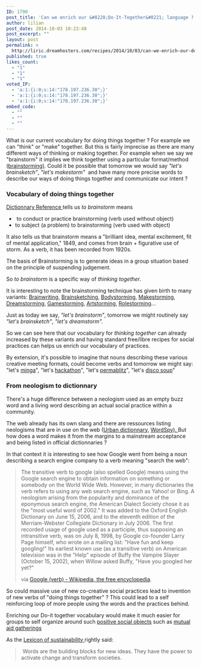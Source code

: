 ```yaml
---
ID: 1790
post_title: 'Can we enrich our &#8220;Do-It-Together&#8221; language ?'
author: lilian
post_date: 2014-10-03 10:23:48
post_excerpt: ""
layout: post
permalink: >
  http://liric.dreamhosters.com/recipes/2014/10/03/can-we-enrich-our-do-it-together-language/
published: true
likes_count:
  - "1"
  - "1"
  - "1"
voted_IP:
  - 'a:1:{i:0;s:14:"178.197.236.30";}'
  - 'a:1:{i:0;s:14:"178.197.236.30";}'
  - 'a:1:{i:0;s:14:"178.197.236.30";}'
embed_code:
  - ""
  - ""
  - ""
---
```

What is our current vocabulary for doing things together ? For example we can "think" or "make" together. But this is fairly imprecise as there are many different ways of thinking or making together. For example when we say we "brainstorm" it implies we think together using a particular format/method (<a title="Brainstorming" href="http://www.co-creative-recipes.cc/recipes/brainstorming/">brainstorming)</a>. Could it be possible that tomorrow we would say <em>"let's brainsketch"</em>, <em>"let's makestorm"</em>  and have many more precise words to describe our ways of doing things together and communicate our intent ?<!--more-->
<h3>Vocabulary of doing things together</h3>
<a href="http://dictionary.reference.com/browse/brainstorm?s=t">Dictionnary Reference </a>tells us <em>to brainstorm</em> means
<ul>
	<li> to conduct or practice brainstorming (verb used without object)</li>
	<li>to subject (a problem) to brainstorming (verb used with object)</li>
</ul>
It also tells us that brainstorm means a "brilliant idea, mental excitement, fit of mental application," 1849, and comes from brain + figurative use of storm. As a verb, it has been recorded from 1920s.

The basis of Brainstorming is to generate ideas in a group situation based on the principle of suspending judgement.

So <em>to brainstorm</em> is a specific way of <em>thinking together</em>.

It is interesting to note the brainstorming technique has given birth to many variants: <a title="Brainwriting" href="http://www.co-creative-recipes.cc/recipes/brainwriting/">Brainwriting</a>, <a title="Brainsketching" href="http://www.co-creative-recipes.cc/recipes/brainsketching/">Brainsketching</a>, <a title="Bodystorming" href="http://www.co-creative-recipes.cc/recipes/bodystorming/">Bodystorming</a>, <a title="Makestorming" href="http://www.co-creative-recipes.cc/recipes/makestorming/">Makestorming</a>, <a title="Dreamstorming" href="http://www.co-creative-recipes.cc/recipes/dreamstorming/">Dreamstorming</a>, <a title="Gamestorming" href="http://www.co-creative-recipes.cc/recipes/gamestorming/">Gamestorming</a>, <a title="Artstorming" href="http://www.co-creative-recipes.cc/recipes/artstorm/">Artstorming</a>, <a title="RoleStorming" href="http://www.co-creative-recipes.cc/recipes/rolestorming/">Rolestorming</a>...

Just as today we say, <em>"let's brainstorm"</em>, tomorrow we might routinely say  <em>"let's brainsketch"</em>, <em>"let's dreamstorm".</em>

So we can see here that our vocabulary for <em>thinking together</em> can already increased by these variants and having standard free/libre recipes for social practices can helps us enrich our vocabulary of practices.

By extension, it's possible to imagine that nouns describing these various creative meeting formats, could become verbs and tomorrow we might say: "let's <a title="Minga" href="http://www.co-creative-recipes.cc/recipes/minga/">minga</a>", "let's <a title="Hackathon" href="http://www.co-creative-recipes.cc/recipes/hackathon/">hackathon</a>", "let's <a title="Permablitz" href="http://www.co-creative-recipes.cc/recipes/permablitz/">permablitz</a>", "let's <a title="Disco soupe" href="http://www.co-creative-recipes.cc/recipes/disco-soupe/">disco soup</a>"
<h3>From neologism to dictionnary</h3>
There's a huge difference between a neologism used as an empty buzz word and a living word describing an actual social practice within a community.

The web already has its own slang and there are ressources listing neologisms that are in use on the web (<a href="http://www.urbandictionary.com/">Urban dictionnary</a>, <a href="http://www.wordspy.com/">WordSpy). </a>But how does a word makes it from the margins to a mainstream acceptance and being listed in official dictionnaries ?

In that context it is interesting to see how Google went from being a noun describing a search engine company to a verb meaning "search the web":
<blockquote>The transitive verb to google (also spelled Google) means using the Google search engine to obtain information on something or somebody on the World Wide Web. However, in many dictionaries the verb refers to using any web search engine, such as Yahoo! or Bing. A neologism arising from the popularity and dominance of the eponymous search engine, the American Dialect Society chose it as the "most useful word of 2002." It was added to the Oxford English Dictionary on June 15, 2006, and to the eleventh edition of the Merriam-Webster Collegiate Dictionary in July 2006. The first recorded usage of google used as a participle, thus supposing an intransitive verb, was on July 8, 1998, by Google co-founder Larry Page himself, who wrote on a mailing list: "Have fun and keep googling!" Its earliest known use (as a transitive verb) on American television was in the "Help" episode of Buffy the Vampire Slayer (October 15, 2002), when Willow asked Buffy, "Have you googled her yet?"

via <a href="https://en.wikipedia.org/wiki/Google_(verb)">Google (verb) - Wikipedia, the free encyclopedia</a>.</blockquote>
So could massive use of new co-creative social practices lead to invention of new verbs of "doing things together" ? This could lead to a self reinforcing loop of more people using the words and the practices behind.

Enriching our Do-it together vocabulary would make it much easier for groups to self organize around such <a title="Co-creative events as “social objects”" href="http://www.co-creative-recipes.cc/co-creative-events-as-social-objects/">positive social objects</a> such as <a title="Towards Mutual Aid Flashmobs ?" href="http://www.co-creative-recipes.cc/towards-mutual-aid-flashmobs/">mutual aid gatherings
</a>

As the <a href="http://www.lexiconofsustainability.com/">Lexicon of sustainability </a>rightly said:
<blockquote> Words are the building blocks for new ideas. They have the power to activate change and transform societies.</blockquote>